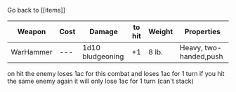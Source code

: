 Go back to [[items]]

| Weapon    | Cost | Damage           | to hit | Weight | Properties                 |
| --------- | ---- | ---------------- | ------ | ------ | -------------------------- |
| WarHammer | ---  | 1d10 bludgeoning | +1     | 8 lb.  | Heavy, two-handed,push<br> |
on hit the enemy loses 1ac for this combat and loses 1ac for 1 turn 
if you hit the same enemy again it will only lose 1ac for 1 turn (can't stack)